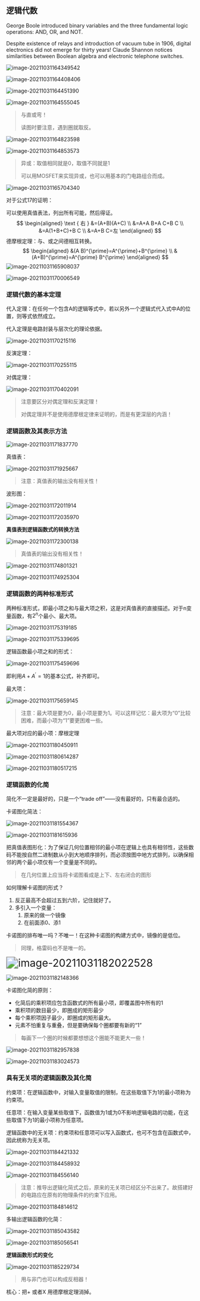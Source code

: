 ## 逻辑代数

George Boole introduced binary variables and the three fundamental logic operations: AND, OR, and NOT.

Despite existence of relays and introduction of vacuum tube in 1906, digital electronics did not emerge for thirty years! Claude Shannon notices similarities between Boolean algebra and electronic telephone switches.

![image-20211031164349542](Algebra%20of%20Logic.assets/image-20211031164349542.png)

![image-20211031164408406](Algebra%20of%20Logic.assets/image-20211031164408406.png)

![image-20211031164451390](Algebra%20of%20Logic.assets/image-20211031164451390.png)

![image-20211031164555045](Algebra%20of%20Logic.assets/image-20211031164555045.png)

> 与直或弯！
>
> 读图时要注意，遇到圈就取反。

![image-20211031164823598](Algebra%20of%20Logic.assets/image-20211031164823598.png)

![image-20211031164853573](Algebra%20of%20Logic.assets/image-20211031164853573.png)

> 异或：取值相同就是0，取值不同就是1
>
> 可以用MOSFET来实现异或，也可以用基本的门电路组合而成。

![image-20211031165704340](Algebra%20of%20Logic.assets/image-20211031165704340.png)

对于公式17的证明：

可以使用真值表法，列出所有可能，然后得证。
$$
\begin{aligned}
\text { 右 } &=(A+B)(A+C) \\
&=A+A B+A C+B C \\
&=A(1+B+C)+B C \\
&=A+B C=左
\end{aligned}
$$
德摩根定理：与、或之间德相互转换。
$$
\begin{aligned}
&(A B)^{\prime}=A^{\prime}+B^{\prime} \\
&(A+B)^{\prime}=A^{\prime} B^{\prime}
\end{aligned}
$$
![image-20211031165908037](Algebra%20of%20Logic.assets/image-20211031165908037.png)

![image-20211031170006549](Algebra%20of%20Logic.assets/image-20211031170006549.png)

### 逻辑代数的基本定理

代入定理：在任何一个包含A的逻辑等式中，若以另外一个逻辑式代入式中A的位置，则等式依然成立。

代入定理是电路封装与层次化的理论依据。

![image-20211031170215116](Algebra%20of%20Logic.assets/image-20211031170215116.png)

反演定理：

![image-20211031170255115](Algebra%20of%20Logic.assets/image-20211031170255115.png)

对偶定理：

![image-20211031170402091](Algebra%20of%20Logic.assets/image-20211031170402091.png)

> 注意要区分对偶定理和反演定理！
>
> 对偶定理并不是使用德摩根定律来证明的，而是有更深层的内涵！

### 逻辑函数及其表示方法

![image-20211031171837770](Algebra%20of%20Logic.assets/image-20211031171837770.png)

真值表：

![image-20211031171925667](Algebra%20of%20Logic.assets/image-20211031171925667.png)

> 注意：真值表的输出没有相关性！

波形图：

![image-20211031172011914](Algebra%20of%20Logic.assets/image-20211031172011914.png)

![image-20211031172035970](Algebra%20of%20Logic.assets/image-20211031172035970.png)



**真值表到逻辑函数式的转换方法**

![image-20211031172300138](Algebra%20of%20Logic.assets/image-20211031172300138.png)

> 真值表的输出没有相关性！

![image-20211031174801321](Algebra%20of%20Logic.assets/image-20211031174801321.png)

![image-20211031174925304](Algebra%20of%20Logic.assets/image-20211031174925304.png)

### 逻辑函数的两种标准形式

两种标准形式，即最小项之和与最大项之积，这是对真值表的直接描述。对于n变量函数，有$2^n$个最小、最大项。

![image-20211031175319185](Algebra%20of%20Logic.assets/image-20211031175319185.png)

![image-20211031175339695](Algebra%20of%20Logic.assets/image-20211031175339695.png)

逻辑函数最小项之和的形式：

![image-20211031175459696](Algebra%20of%20Logic.assets/image-20211031175459696.png)

即利用$A+A^{\prime} = 1$的基本公式，补齐即可。

最大项：

![image-20211031175659145](Algebra%20of%20Logic.assets/image-20211031175659145.png)

> 注意：最大项是要为0，最小项是要为1。可以这样记忆：最大项为“0”比较困难，而最小项为“1”要更困难一些。

最大项对应的最小项：摩根定理

![image-20211031180450911](Algebra%20of%20Logic.assets/image-20211031180450911.png)

![image-20211031180614287](Algebra%20of%20Logic.assets/image-20211031180614287.png)

![image-20211031180517215](Algebra%20of%20Logic.assets/image-20211031180517215.png)

### 逻辑函数的化简

简化不一定是最好的，只是一个“trade off”——没有最好的，只有最合适的。

卡诺图化简法：

![image-20211031181554367](Algebra%20of%20Logic.assets/image-20211031181554367.png)

![image-20211031181615936](Algebra%20of%20Logic.assets/image-20211031181615936.png)

把真值表图形化：为了保证几何位置相邻的最小项在逻辑上也具有相邻性，这些数码不能按自然二进制数从小到大地顺序排列，而必须按图中地方式排列，以确保相邻的两个最小项仅有一个变量是不同的。

> 在几何位置上应当将卡诺图看成是上下、左右闭合的图形

如何理解卡诺图的形式？

1. 反正最高不会超过五到六阶，记住就好了。
2. 多引入一个变量：
   1. 原来的做一个镜像
   2. 在前面添0、添1

卡诺图的排布唯一吗？不唯一！在这种卡诺图的构建方式中，镜像的是低位。

> 同理，格雷码也不是唯一的。

<img src="Algebra%20of%20Logic.assets/image-20211031182022528.png" alt="image-20211031182022528" style="zoom:200%;" />

![image-20211031182148366](Algebra%20of%20Logic.assets/image-20211031182148366.png)

卡诺图化简的原则：

- 化简后的乘积项应包含函数式的所有最小项，即覆盖图中所有的1
- 乘积项的数目最少，即圈成的矩形最少
- 每个乘积项因子最少，即圈成的矩形最大。
- 元素不怕重复与重叠，但是要确保每个圈都要有新的“1”

> 每画下一个圈的时候都要想想这个圈能不能更大一些！

![image-20211031182957838](Algebra%20of%20Logic.assets/image-20211031182957838.png)

![image-20211031183024573](Algebra%20of%20Logic.assets/image-20211031183024573.png)

### 具有无关项的逻辑函数及其化简

约束项：在逻辑函数中，对输入变量取值的限制，在这些取值下为1的最小项称为约束项。

任意项：在输入变量某些取值下，函数值为1或为0不影响逻辑电路的功能，在这些取值下为1的最小项称为任意项。

逻辑函数中的无关项：约束项和任意项可以写入函数式，也可不包含在函数式中，因此统称为无关项。

![image-20211031184421332](Algebra%20of%20Logic.assets/image-20211031184421332.png)

![image-20211031184458932](Algebra%20of%20Logic.assets/image-20211031184458932.png)

![image-20211031184556140](Algebra%20of%20Logic.assets/image-20211031184556140.png)

> 注意：推导出逻辑化简式之后，原来的无关项已经区分不出来了。故搭建好的电路应在原有的物理条件的约束下应用。

![image-20211031184814612](Algebra%20of%20Logic.assets/image-20211031184814612.png)

多输出逻辑函数的化简：

![image-20211031185043582](Algebra%20of%20Logic.assets/image-20211031185043582.png)

![image-20211031185056541](Algebra%20of%20Logic.assets/image-20211031185056541.png)

**逻辑函数形式的变化**

![image-20211031185229734](Algebra%20of%20Logic.assets/image-20211031185229734.png)

> 用与非门也可以构成反相器！

核心：把+ 或者X 用德摩根定理消掉。
